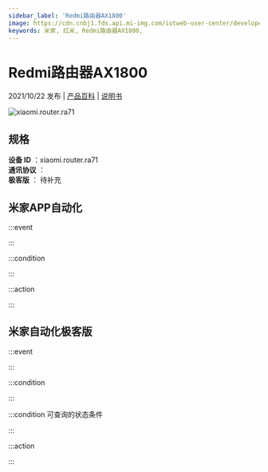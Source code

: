 ```yaml
---
sidebar_label: 'Redmi路由器AX1800'
image: https://cdn.cnbj1.fds.api.mi-img.com/iotweb-user-center/developer_1679048938440vlCvrzIx.png?GalaxyAccessKeyId=AKVGLQWBOVIRQ3XLEW&Expires=9223372036854775807&Signature=S9vnpjLccR+pEmvYp0nU1fJ9OVQ=
keywords: 米家, 红米, Redmi路由器AX1800, 
---
```

# Redmi路由器AX1800

2021/10/22 发布 | [产品百科](https://home.mi.com/webapp/content/baike/product/index.html?model=xiaomi.router.ra71/) | [说明书](https://home.mi.com/views/introduction.html?model=xiaomi.router.ra71&region=cn)

![xiaomi.router.ra71](https://cdn.cnbj1.fds.api.mi-img.com/iotweb-user-center/developer_1679048938440vlCvrzIx.png?GalaxyAccessKeyId=AKVGLQWBOVIRQ3XLEW&Expires=9223372036854775807&Signature=S9vnpjLccR+pEmvYp0nU1fJ9OVQ=)

## 规格  
> 
**设备 ID** ：xiaomi.router.ra71  
**通讯协议** ：  
**极客版**  ： 待补充 


## 米家APP自动化  

:::event  

:::

:::condition  

:::

:::action   

:::

## 米家自动化极客版  

:::event  

:::

:::condition  

:::

:::condition 可查询的状态条件  

:::

:::action  

:::

        
